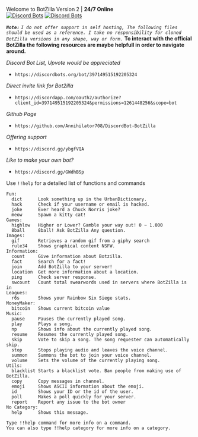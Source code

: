 Welcome to BotZilla Version 2 | **24/7 Online**\
[![Discord Bots](https://discordbots.org/api/widget/status/397149515192205324.svg)](https://discordbots.org/bot/397149515192205324)
[![Discord Bots](https://discordbots.org/api/widget/lib/397149515192205324.svg)](https://discordbots.org/bot/397149515192205324)

***`Note:`*** *`I do not offer support in self hosting, The following files should be used as a reference.
I take no responsibility for cloned BotZilla versions in any shape, way or form.`*
**To interact with the official BotZilla the following resources are maybe helpfull in order to navigate around.** 

*Discord Bot List, Upvote would be appreciated* 
- ```https://discordbots.org/bot/397149515192205324```

*Direct invite link for Bot2illa*
- ```https://discordapp.com/oauth2/authorize?client_id=397149515192205324&permissions=1261448256&scope=bot```

*Github Page*
- ```https://github.com/Annihilator708/DiscordBot-BotZilla```

*Offering support*
- ```https://discord.gg/ybgfVQA```

*Like to make your own bot?*
- ```https://discord.gg/GWdhBSp```

Use `!!help` for a detailed list of functions and commands

```
Fun:
  dict      Look something up in the UrbanDictionary.
  hack      Check if your username or email is hacked.
  joke      Ever heard a Chuck Norris joke?
  meow      Spawn a kitty cat!
Games:
  highlow   Higher or Lower? Gamble your way out! 0 ~ 1.000
  8ball     8ball! Ask BotZilla Any question.
Images:
  gif       Retrieves a random gif from a giphy search
  rule34    Shows graphical content NSFW.
Information:
  count     Give information about Botzilla.
  fact      Search for a fact!
  join      Add BotZilla to your server!
  location  Get more information about a location.
  ping      Check server response.
  swcount   Count total swearwords used in servers where BotZilla is in
Leagues:
  r6s       Shows your Rainbow Six Siege stats.
MoneyMaker:
  bitcoin   Shows current bitcoin value
Music:
  pause     Pauses the currently played song.
  play      Plays a song.
  np        Shows info about the currently played song.
  resume    Resumes the currently played song.
  skip      Vote to skip a song. The song requester can automatically skip.
  stop      Stops playing audio and leaves the voice channel.
  summon    Summons the bot to join your voice channel.
  volume    Sets the volume of the currently playing song.
Utils:
  blacklist Starts a blacklist vote. Ban people from making use of BotZilla.
  copy      Copy messages in channel.
  emoji     Shows ASCII information about the emoji.
  id        Shows your ID or the id of the user.
  poll      Makes a poll quickly for your server.
  report    Report any issue to the bot owner
​No Category:
  help      Shows this message.

Type !!help command for more info on a command.
You can also type !!help category for more info on a category.
```
